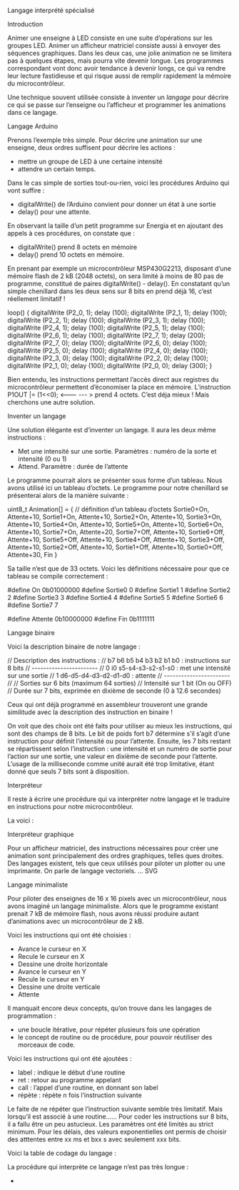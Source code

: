 
Langage interprété spécialisé

Introduction

Animer une enseigne à LED consiste en une suite d’opérations sur les groupes LED. Animer un afficheur matriciel consiste aussi à envoyer des séquences graphiques. Dans les deux cas, une jolie animation ne se limitera pas à quelques étapes, mais pourra vite devenir longue. Les programmes correspondant vont donc avoir tendance à devenir longs, ce qui va rendre leur lecture fastidieuse et qui risque aussi de remplir rapidement la mémoire du microcontrôleur.

Une technique souvent utilisée consiste à inventer un *langage* pour décrire ce qui se passe sur l’enseigne ou l’afficheur et programmer les animations dans ce langage.

Langage Arduino

Prenons l’exemple très simple. Pour décrire une animation sur une enseigne, deux ordres suffisent pour décrire les actions :

* mettre un groupe de LED à une certaine intensité
* attendre un certain temps.

Dans le cas simple de sorties tout-ou-rien, voici les procédures Arduino qui vont suffire :

* digitalWrite() de l’Arduino convient pour donner un état à une sortie
* delay() pour une attente.

En observant la taille d’un petit programme sur Energia et en ajoutant des appels à ces procédures, on constate que :

* digitalWrite() prend 8 octets en mémoire
* delay() prend 10 octets en mémoire.

En prenant par exemple un microcontrôleur MSP430G2213, disposant d’une mémoire flash de 2 kB (2048 octets), on sera limité à moins de 80 pas de programme, constitué de paires digitalWrite() - delay(). En constatant qu’un simple chenillard dans les deux sens sur 8 bits en prend déjà 16, c’est réellement limitatif !

loop() {
  digitalWrite (P2_0, 1); delay (100);
  digitalWrite (P2_1, 1); delay (100);
  digitalWrite (P2_2, 1); delay (100);
  digitalWrite (P2_3, 1); delay (100);
  digitalWrite (P2_4, 1); delay (100);
  digitalWrite (P2_5, 1); delay (100);
  digitalWrite (P2_6, 1); delay (100);
  digitalWrite (P2_7, 1); delay (200);
  digitalWrite (P2_7, 0); delay (100);
  digitalWrite (P2_6, 0); delay (100);
  digitalWrite (P2_5, 0); delay (100);
  digitalWrite (P2_4, 0); delay (100);
  digitalWrite (P2_3, 0); delay (100);
  digitalWrite (P2_2, 0); delay (100);
  digitalWrite (P2_1, 0); delay (100);
  digitalWrite (P2_0, 0); delay (300);
}

Bien entendu, les instructions permettant l’accès direct aux registres du microcontrôleur permettent d’économiser la place en mémoire.
L’instruction P1OUT |= (1<<0); <--- --- > prend 4 octets. C’est déja mieux ! Mais cherchons une autre solution.

Inventer un langage

Une solution élégante est d’inventer un langage. Il aura les deux même instructions :

* Met une intensité sur une sortie. Paramètres : numéro de la sorte et intensité (0 ou 1)
* Attend. Paramètre : durée de l’attente

Le programme pourrait alors se présenter sous forme d’un tableau. Nous avons utilisé ici un tableau d’octets. Le programme pour notre chenillard se présenterai alors de la manière suivante :

uint8_t Animation[] = { // définition d’un tableau d’octets
  Sortie0+On, Attente+10,
  Sortie1+On, Attente+10,
  Sortie2+On, Attente+10,
  Sortie3+On, Attente+10,
  Sortie4+On, Attente+10,
  Sortie5+On, Attente+10,
  Sortie6+On, Attente+10,
  Sortie7+On, Attente+20,
  Sortie7+Off, Attente+10,
  Sortie6+Off, Attente+10,
  Sortie5+Off, Attente+10,
  Sortie4+Off, Attente+10,
  Sortie3+Off, Attente+10,
  Sortie2+Off, Attente+10,
  Sortie1+Off, Attente+10,
  Sortie0+Off, Attente+30,
  Fin
}

Sa taille n’est que de 33 octets.
Voici les définitions nécessaire pour que ce tableau se compile correctement :

#define On 0b01000000
#define Sortie0 0
#define Sortie1 1
#define Sortie2 2
#define Sortie3 3
#define Sortie4 4
#define Sortie5 5
#define Sortie6 6
#define Sortie7 7

#define Attente 0b10000000
#define Fin 0b1111111

Langage binaire

Voici la description binaire de notre langage :

// Description des instructions :
// b7 b6 b5 b4 b3 b2 b1 b0  : instructions sur 8 bits
// -----------------------
//  0 i0 s5-s4-s3-s2-s1-s0  : met une intensité sur une sortie
//  1 d6-d5-d4-d3-d2-d1-d0  : attente
// -----------------------
//
// Sorties sur 6 bits (maximum 64 sorties)
// Intensité sur 1 bit (On ou OFF)
// Durée sur 7 bits, exprimée en dixième de seconde (0 à 12.6 secondes)


Ceux qui ont déjà programmé en assembleur trouveront une grande similitude avec la description des instruction en binaire !

On voit que des choix ont été faits pour utiliser au mieux les instructions, qui sont des champs de 8 bits. Le bit de poids fort b7 détermine s’il s’agit d’une instruction pour définit l’intensité ou pour l’attente. Ensuite, les 7 bits restant se répartissent selon l’instruction : une intensité et un numéro de sortie pour l’action sur une sortie, une valeur en dixième de seconde pour l’attente. L’usage de la milliseconde comme unité aurait été trop limitative, étant donné que seuls 7 bits sont à disposition.


Interpréteur

Il reste à écrire une procédure qui va interpréter notre langage et le traduire en instructions pour notre microcontrôleur.

La voici :


Interpréteur graphique

Pour un afficheur matriciel, des instructions nécessaires pour créer une animation sont principalement des ordres graphiques, telles ques droites. Des langages existent, tels que ceux utilisés pour piloter un plotter ou une imprimante. On parle de langage vectoriels. ... SVG

Langage minimaliste

Pour piloter des enseignes de 16 x 16 pixels avec un microcontrôleur, nous avons imaginé un langage minimaliste. Alors que le programme existant prenait 7 kB de mémoire flash, nous avons réussi produire autant d’animations avec un microcontrôleur de 2 kB.

Voici les instructions qui ont été choisies :
- Avance le curseur en X
- Recule le curseur en X
- Dessine une droite horizontale
- Avance le curseur en Y
- Recule le curseur en Y
- Dessine une droite verticale
- Attente

Il manquait encore deux concepts, qu’on trouve dans les langages de programmation :
- une boucle itérative, pour répéter plusieurs fois une opération
- le concept de routine ou de procédure, pour pouvoir réutiliser des morceaux de code.

Voici les instructions qui ont été ajoutées :
- label : indique le début d’une routine
- ret : retour au programme appelant
- call : l’appel d’une routine, en donnant son label
- répète : répète n fois l’instruction suivante

Le faite de ne répéter que l’instruction suivante semble très limitatif. Mais lorsqu’il est associé à une routine......
Pour coder les instructions sur 8 bits, il a fallu être un peu astucieux. Les paramètres ont été limités au strict minimum. Pour les délais, des valeurs exponentielles ont permis de choisir des atttentes entre xx ms et bxx s avec seulement xxx bits.

Voici la table de codage du langage :

La procédure qui interprète ce langage n’est pas très longue :


-




